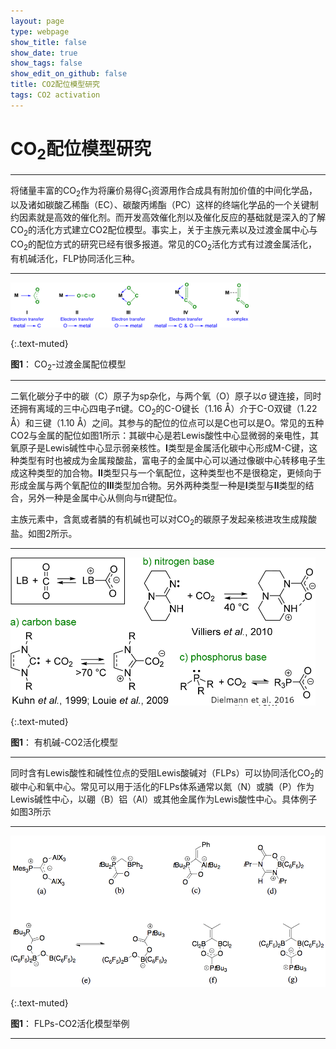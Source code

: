 ```yaml
---
layout: page
type: webpage
show_title: false
show_date: true
show_tags: false
show_edit_on_github: false
title: CO2配位模型研究
tags: CO2 activation
---
```




# CO<sub>2</sub>配位模型研究

-----

将储量丰富的CO<sub>2</sub>作为将廉价易得C<sub>1</sub>资源用作合成具有附加价值的中间化学品，以及诸如碳酸乙稀酯（EC）、碳酸丙烯酯（PC）这样的终端化学品的一个关键制约因素就是高效的催化剂。而开发高效催化剂以及催化反应的基础就是深入的了解CO<sub>2</sub>的活化方式建立CO2配位模型。事实上，关于主族元素以及过渡金属中心与CO<sub>2</sub>的配位方式的研究已经有很多报道。常见的CO<sub>2</sub>活化方式有过渡金属活化，有机碱活化，FLP协同活化三种。

-----

<img src="/assets/images/upload/2020-06-04-%E9%87%91%E5%B1%9E-CO2%E9%85%8D%E4%BD%8D%E6%A8%A1%E5%9E%8B.assets/image-20200604162129098.png" alt="image-20200604162129098" style="zoom:80%;" />

{:.text-muted}

**图1**： CO<sub>2</sub>-过渡金属配位模型

------

二氧化碳分子中的碳（C）原子为sp杂化，与两个氧（O）原子以σ  键连接，同时还拥有离域的三中心四电子π键。CO<sub>2</sub>的C-O键长（1.16 Å）介于C-O双键（1.22 Å）和三键（1.10 Å）之间。其参与的配位的位点可以是C也可以是O。常见的五种CO2与金属的配位如图1所示：其碳中心是若Lewis酸性中心显微弱的亲电性，其氧原子是Lewis碱性中心显示弱亲核性。**I**类型是金属活化碳中心形成M-C键，这种类型有时也被成为金属羧酸盐，富电子的金属中心可以通过像碳中心转移电子生成这种类型的加合物。**II**类型只与一个氧配位，这种类型也不是很稳定，更倾向于形成金属与两个氧配位的**III**类型加合物。另外两种类型一种是**I**类型与**II**类型的结合，另外一种是金属中心从侧向与π键配位。

主族元素中，含氮或者膦的有机碱也可以对CO<sub>2</sub>的碳原子发起亲核进攻生成羧酸盐。如图2所示。

-----



<img src="/assets/images/upload/2020-06-04-%E9%87%91%E5%B1%9E-CO2%E9%85%8D%E4%BD%8D%E6%A8%A1%E5%9E%8B.assets/image-20200604164710252.png" alt="image-20200604164710252" style="zoom: 50%;" />

{:.text-muted}

**图1**： 有机碱-CO2活化模型

-----

同时含有Lewis酸性和碱性位点的受阻Lewis酸碱对（FLPs）可以协同活化CO<sub>2</sub>的碳中心和氧中心。常见可以用于活化的FLPs体系通常以氮（N）或膦（P）作为Lewis碱性中心，以硼（B）铝（Al）或其他金属作为Lewis酸性中心。具体例子如图3所示

-----

<img src="/assets/images/upload/2020-06-04-%E9%87%91%E5%B1%9E-CO2%E9%85%8D%E4%BD%8D%E6%A8%A1%E5%9E%8B.assets/image-20200604165831098.png" alt="image-20200604165831098" style="zoom: 67%;" />

{:.text-muted}

**图1**： FLPs-CO2活化模型举例

-----

